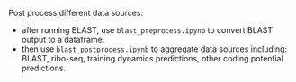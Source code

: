 Post process different data sources:
* after running BLAST, use `blast_preprocess.ipynb` to convert BLAST output to a dataframe.
* then use `blast_postprocess.ipynb` to aggregate data sources including: BLAST, ribo-seq, training dynamics predictions, other coding potential predictions.


